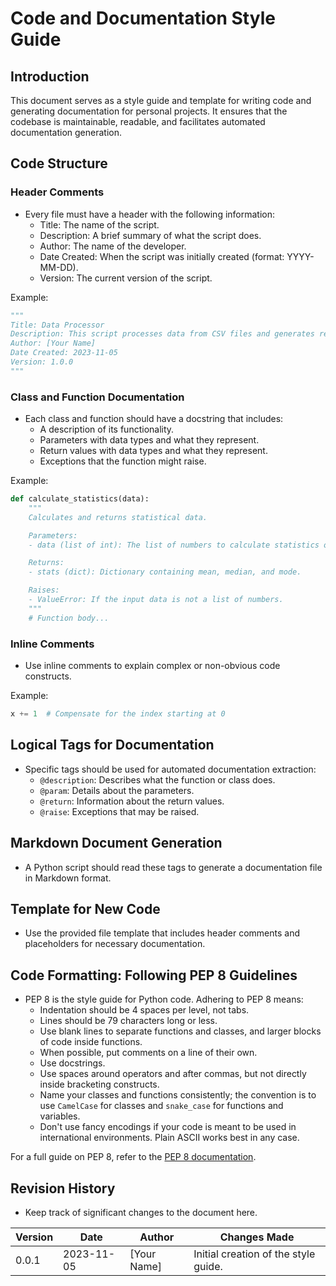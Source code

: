 # Code and Documentation Style Guide

## Introduction

This document serves as a style guide and template for writing code and generating documentation for personal projects. It ensures that the codebase is maintainable, readable, and facilitates automated documentation generation.

## Code Structure

### Header Comments

- Every file must have a header with the following information:
  - Title: The name of the script.
  - Description: A brief summary of what the script does.
  - Author: The name of the developer.
  - Date Created: When the script was initially created (format: YYYY-MM-DD).
  - Version: The current version of the script.

Example:

```python
"""
Title: Data Processor
Description: This script processes data from CSV files and generates reports.
Author: [Your Name]
Date Created: 2023-11-05
Version: 1.0.0
"""
```

### Class and Function Documentation

- Each class and function should have a docstring that includes:
  - A description of its functionality.
  - Parameters with data types and what they represent.
  - Return values with data types and what they represent.
  - Exceptions that the function might raise.

Example:

```python
def calculate_statistics(data):
    """
    Calculates and returns statistical data.

    Parameters:
    - data (list of int): The list of numbers to calculate statistics on.

    Returns:
    - stats (dict): Dictionary containing mean, median, and mode.

    Raises:
    - ValueError: If the input data is not a list of numbers.
    """
    # Function body...
```

### Inline Comments

- Use inline comments to explain complex or non-obvious code constructs.

Example:

```python
x += 1  # Compensate for the index starting at 0
```

## Logical Tags for Documentation

- Specific tags should be used for automated documentation extraction:
  - `@description`: Describes what the function or class does.
  - `@param`: Details about the parameters.
  - `@return`: Information about the return values.
  - `@raise`: Exceptions that may be raised.

## Markdown Document Generation

- A Python script should read these tags to generate a documentation file in Markdown format.

## Template for New Code

- Use the provided file template that includes header comments and placeholders for necessary documentation.

## Code Formatting: Following PEP 8 Guidelines

- PEP 8 is the style guide for Python code. Adhering to PEP 8 means:
  - Indentation should be 4 spaces per level, not tabs.
  - Lines should be 79 characters long or less.
  - Use blank lines to separate functions and classes, and larger blocks of code inside functions.
  - When possible, put comments on a line of their own.
  - Use docstrings.
  - Use spaces around operators and after commas, but not directly inside bracketing constructs.
  - Name your classes and functions consistently; the convention is to use `CamelCase` for classes and `snake_case` for functions and variables.
  - Don't use fancy encodings if your code is meant to be used in international environments. Plain ASCII works best in any case.

For a full guide on PEP 8, refer to the [PEP 8 documentation](https://www.python.org/dev/peps/pep-0008/).

## Revision History

- Keep track of significant changes to the document here.

| Version | Date       | Author       | Changes Made                       |
|---------|------------|--------------|------------------------------------|
| 0.0.1   | 2023-11-05 | [Your Name] | Initial creation of the style guide. |
